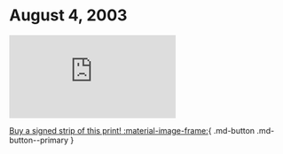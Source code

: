 # August 4, 2003

![](https://www.achewood.com/comic.php?date=08042003)

[Buy a signed strip of this print! :material-image-frame:](https://achewood-holiday-pop-up.myshopify.com/products/strip#08042003){ .md-button .md-button--primary }
